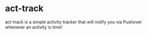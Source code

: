 # act-track
act-track is a simple activity tracker that will notify you via Pushover whenever an activity is time!
